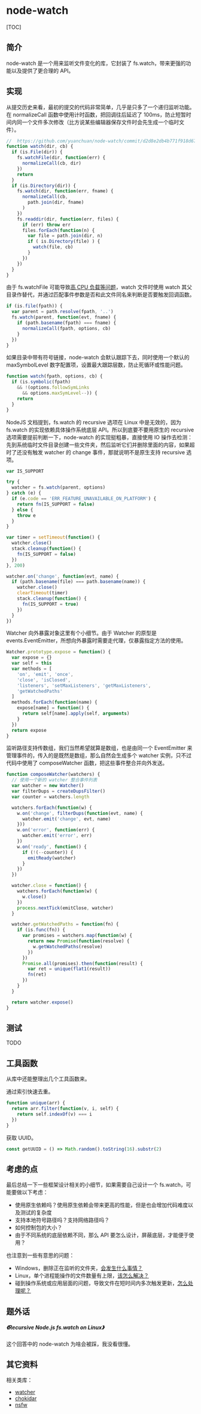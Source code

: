# node-watch

[TOC]

## 简介

node-watch 是一个用来监听文件变化的库，它封装了 fs.watch，带来更强的功能以及提供了更合理的 API。

## 实现

从提交历史来看，最初的提交的代码非常简单，几乎是只多了一个递归监听功能。在 normalizeCall 函数中使用计时函数，把回调往后延迟了 100ms，防止短暂时间内同一个文件多次修改（比方说某些编辑器保存文件时会先生成一个临时文件）。

```js
//  https://github.com/yuanchuan/node-watch/commit/d2d8e2db4b771f918d67d261708752d8eb5c17b3
function watch(dir, cb) {
  if (is.File(dir)) {
    fs.watchFile(dir, function(err) {
      normalizeCall(cb, dir)
    })
    return
  }
  if (is.Directory(dir)) {
    fs.watch(dir, function(err, fname) {
      normalizeCall(cb,  
        path.join(dir, fname)
      )
    })
    fs.readdir(dir, function(err, files) {
      if (err) throw err
      files.forEach(function(n) { 
        var file = path.join(dir, n)
        if ( is.Directory(file) ) {
          watch(file, cb)
        }
      })
    })     
  }
} 
```

由于 fs.watchFile 可能导致[高 CPU 负载等问题](https://nodejs.org/api/fs.html#fs_fs_watchfile_filename_options_listener)，watch 文件时使用 watch 其父目录作替代，并通过匹配事件参数是否和此文件同名来判断是否要触发回调函数。

```js
if (is.file(fpath)) {
  var parent = path.resolve(fpath, '..')
  fs.watch(parent, function(evt, fname) {
    if (path.basename(fpath) === fname) {
      normalizeCall(fpath, options, cb)
    }
  })
} 
```

如果目录中带有符号链接，node-watch 会默认跟踪下去，同时使用一个默认的 maxSymbolLevel 数字配置项，设置最大跟踪层数，防止死循环或性能问题。

```js
function watch(fpath, options, cb) {
  if (is.symbolic(fpath) 
    && !(options.followSymLinks 
      && options.maxSymLevel--)) {
    return
  }
}
```

NodeJS 文档提到，fs.watch 的 recursive 选项在 Linux 中是无效的，因为 fs.watch 的实现依赖具体操作系统底层 API。所以到底要不要用原生的 recursive 选项需要提前判断一下，node-watch 的实现挺粗暴，直接使用 IO 操作去检测：先到系统临时文件目录创建一些文件夹，然后监听它们并删除里面的内容，如果超时了还没有触发 watcher 的 change 事件，那就说明不是原生支持 recursive 选项。

```js
var IS_SUPPORT

try {
  watcher = fs.watch(parent, options)
} catch (e) {
  if (e.code == 'ERR_FEATURE_UNAVAILABLE_ON_PLATFORM') {
    return fn(IS_SUPPORT = false)
  } else {
    throw e
  }
}

var timer = setTimeout(function() {
  watcher.close()
  stack.cleanup(function() {
    fn(IS_SUPPORT = false)
  })
}, 200)

watcher.on('change', function(evt, name) {
  if (path.basename(file) === path.basename(name)) {
    watcher.close()
    clearTimeout(timer)
    stack.cleanup(function() {
      fn(IS_SUPPORT = true)
    })
  }
})
```

Watcher 向外暴露对象这里有个小细节。由于 Watcher 的原型是 events.EventEmitter，所想向外暴露时需要走代理，仅暴露指定方法的使用。

```js
Watcher.prototype.expose = function() {
  var expose = {}
  var self = this
  var methods = [
    'on', 'emit', 'once',
    'close', 'isClosed',
    'listeners', 'setMaxListeners', 'getMaxListeners',
    'getWatchedPaths'
  ]
  methods.forEach(function(name) {
    expose[name] = function() {
      return self[name].apply(self, arguments)
    }
  })
  return expose
}
```

监听路径支持传数组，我们当然希望就算是数组，也是由同一个 EventEmitter 来管理事件的，传入的是既然是数组，那么自然会生成多个 watcher 实例，只不过代码中使用了 composeWatcher 函数，把这些事件整合并向外发送。

```js
function composeWatcher(watchers) {
  // 使用一个新的 watcher 整合事件列表
  var watcher = new Watcher()
  var filterDups = createDupsFilter()
  var counter = watchers.length

  watchers.forEach(function(w) {
    w.on('change', filterDups(function(evt, name) {
      watcher.emit('change', evt, name)
    }))
    w.on('error', function(err) {
      watcher.emit('error', err)
    })
    w.on('ready', function() {
      if (!(--counter)) {
        emitReady(watcher)
      }
    })
  })

  watcher.close = function() {
    watchers.forEach(function(w) {
      w.close()
    })
    process.nextTick(emitClose, watcher)
  }

  watcher.getWatchedPaths = function(fn) {
    if (is.func(fn)) {
      var promises = watchers.map(function(w) {
        return new Promise(function(resolve) {
          w.getWatchedPaths(resolve)
        })
      })
      Promise.all(promises).then(function(result) {
        var ret = unique(flat1(result))
        fn(ret)
      })
    }
  }

  return watcher.expose()
}
```

## 测试

TODO

## 工具函数

从库中还能整理出几个工具函数来。

通过索引快速去重。

```js
function unique(arr) {
  return arr.filter(function(v, i, self) {
    return self.indexOf(v) === i
  })
}
```

获取 UUID。

```js
const getUUID = () => Math.random().toString(16).substr(2)
```

## 考虑的点

最后总结一下一些框架设计相关的小细节，如果需要自己设计一个 fs.watch，可能要做以下考虑：

* 使用原生依赖吗？使用原生依赖会带来更高的性能，但是也会增加代码难度以及测试的复杂度
* 支持本地符号路径吗？支持网络路径吗？
* 如何控制包的大小？
* 由于不同系统的底层依赖不同，那么 API 要怎么设计，屏蔽底层，才能便于使用？

也注意到一些有意思的问题：

* Windows，删除正在监听的文件夹，[会发生什么事情？](https://github.com/nodejs/node/issues/31702)
* Linux，单个进程能操作的文件数量有上限，[该怎么解决？](https://github.com/nodejs/node-v0.x-archive/issues/2479)
* 碰到操作系统或应用层面的问题，导致文件在短时间内多次触发更新，[怎么处理呢？](https://github.com/yuanchuan/node-watch/blob/4cac915ab7cb5cc6a95263712e9def1004c35f78/lib/watch.js#L68)

## 题外话

##### <Link type='h5' to='https://mgear-file.oss-cn-shanghai.aliyuncs.com/Recursive%20Node.js%20fs.watch%20on%20Linux%20-%20Stack%20Overflow.html' source='https://stackoverflow.com/questions/43112227/recursive-node-js-fs-watch-on-linux' >《Recursive Node.js fs.watch on Linux》</Link>

这个回答中的 node-watch 为啥会被踩，我没看很懂。

## 其它资料

相关类库：

* [watcher](https://www.npmjs.com/package/watcher)
* [chokidar](https://github.com/paulmillr/chokidar)
* [nsfw](https://github.com/Axosoft/nsfw)
